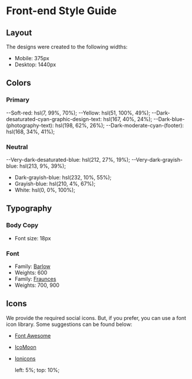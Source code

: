 # Front-end Style Guide

## Layout

The designs were created to the following widths:

- Mobile: 375px
- Desktop: 1440px

## Colors

### Primary

--Soft-red: hsl(7, 99%, 70%);
--Yellow: hsl(51, 100%, 49%);
--Dark-desaturated-cyan-graphic-design-text: hsl(167, 40%, 24%);
--Dark-blue-(photography-text): hsl(198, 62%, 26%);
--Dark-moderate-cyan-(footer): hsl(168, 34%, 41%);

### Neutral

--Very-dark-desaturated-blue: hsl(212, 27%, 19%);
--Very-dark-grayish-blue: hsl(213, 9%, 39%);
- Dark-grayish-blue: hsl(232, 10%, 55%);
- Grayish-blue: hsl(210, 4%, 67%);
- White: hsl(0, 0%, 100%);

## Typography

### Body Copy

- Font size: 18px

### Font

- Family: [Barlow](https://fonts.google.com/specimen/Barlow)
- Weights: 600
- Family: [Fraunces](https://fonts.google.com/specimen/Fraunces)
- Weights: 700, 900

## Icons

We provide the required social icons. But, if you prefer, you can use a font icon library. Some suggestions can be found below:

- [Font Awesome](https://fontawesome.com)
- [IcoMoon](https://icomoon.io)
- [Ionicons](https://ionicons.com)


  left: 5%;
        top: 10%;